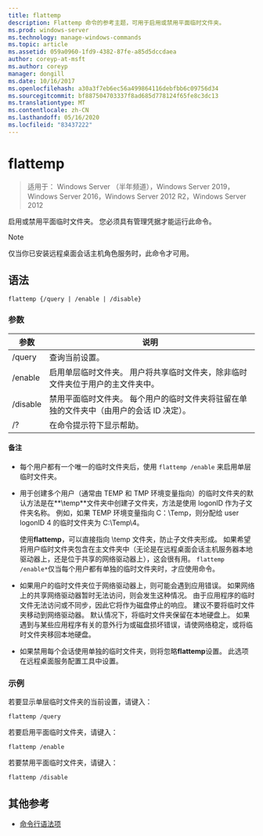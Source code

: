 ```yaml
---
title: flattemp
description: Flattemp 命令的参考主题，可用于启用或禁用平面临时文件夹。
ms.prod: windows-server
ms.technology: manage-windows-commands
ms.topic: article
ms.assetid: 059a0960-1fd9-4382-87fe-a85d5dccdaea
author: coreyp-at-msft
ms.author: coreyp
manager: dongill
ms.date: 10/16/2017
ms.openlocfilehash: a30a3f7eb6ec56a499864116debfbb6c09756d34
ms.sourcegitcommit: bf887504703337f8ad685d778124f65fe8c3dc13
ms.translationtype: MT
ms.contentlocale: zh-CN
ms.lasthandoff: 05/16/2020
ms.locfileid: "83437222"
---
```

# <a name="flattemp"></a>flattemp

> 适用于： Windows Server （半年频道），Windows Server 2019，Windows Server 2016，Windows Server 2012 R2，Windows Server 2012

启用或禁用平面临时文件夹。 您必须具有管理凭据才能运行此命令。

> [!NOTE]
> 仅当你已安装远程桌面会话主机角色服务时，此命令才可用。

## <a name="syntax"></a>语法

```
flattemp {/query | /enable | /disable}
```

### <a name="parameters"></a>参数

| 参数 | 说明 |
| --------- | ----------- |
| /query | 查询当前设置。 |
| /enable | 启用单层临时文件夹。 用户将共享临时文件夹，除非临时文件夹位于用户的主文件夹中。 |
| /disable | 禁用平面临时文件夹。 每个用户的临时文件夹将驻留在单独的文件夹中（由用户的会话 ID 决定）。 |
| /? | 在命令提示符下显示帮助。 |

#### <a name="remarks"></a>备注

- 每个用户都有一个唯一的临时文件夹后，使用 `flattemp /enable` 来启用单层临时文件夹。

- 用于创建多个用户（通常由 TEMP 和 TMP 环境变量指向）的临时文件夹的默认方法是在**\temp**文件夹中创建子文件夹，方法是使用 logonID 作为子文件夹名称。 例如，如果 TEMP 环境变量指向 C：\Temp，则分配给 user logonID 4 的临时文件夹为 C:\Temp\4。

    使用**flattemp**，可以直接指向 \temp 文件夹，防止子文件夹形成。 如果希望将用户临时文件夹包含在主文件夹中（无论是在远程桌面会话主机服务器本地驱动器上，还是位于共享的网络驱动器上），这会很有用。 `flattemp /enable*`仅当每个用户都有单独的临时文件夹时，才应使用命令。

- 如果用户的临时文件夹位于网络驱动器上，则可能会遇到应用错误。 如果网络上的共享网络驱动器暂时无法访问，则会发生这种情况。 由于应用程序的临时文件无法访问或不同步，因此它将作为磁盘停止的响应。 建议不要将临时文件夹移动到网络驱动器。 默认情况下，将临时文件夹保留在本地硬盘上。 如果遇到与某些应用程序有关的意外行为或磁盘损坏错误，请使网络稳定，或将临时文件夹移回本地硬盘。

- 如果禁用每个会话使用单独的临时文件夹，则将忽略**flattemp**设置。 此选项在远程桌面服务配置工具中设置。

### <a name="examples"></a>示例

若要显示单层临时文件夹的当前设置，请键入：

```
flattemp /query
```

若要启用平面临时文件夹，请键入：

```
flattemp /enable
```

若要禁用平面临时文件夹，请键入：

```
flattemp /disable
```

## <a name="additional-references"></a>其他参考

- [命令行语法项](command-line-syntax-key.md)

